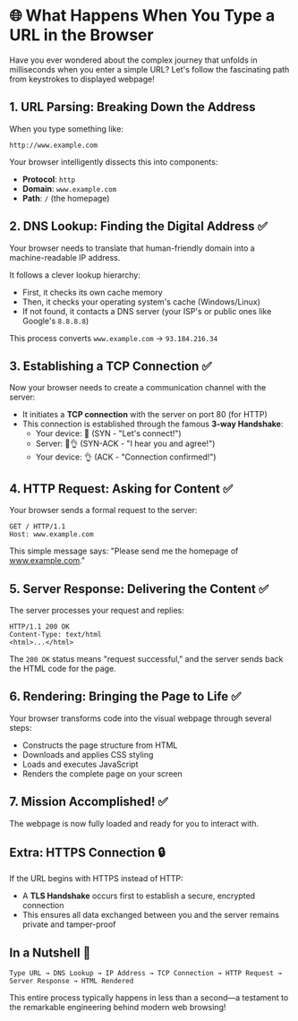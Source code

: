 # 🌐 What Happens When You Type a URL in the Browser

Have you ever wondered about the complex journey that unfolds in milliseconds when you enter a simple URL? Let's follow the fascinating path from keystrokes to displayed webpage!

## 1. **URL Parsing: Breaking Down the Address**

When you type something like:
```
http://www.example.com
```

Your browser intelligently dissects this into components:
* **Protocol**: `http`
* **Domain**: `www.example.com`
* **Path**: `/` (the homepage)

## 2. **DNS Lookup: Finding the Digital Address** ✅

Your browser needs to translate that human-friendly domain into a machine-readable IP address.

It follows a clever lookup hierarchy:
* First, it checks its own cache memory
* Then, it checks your operating system's cache (Windows/Linux)
* If not found, it contacts a DNS server (your ISP's or public ones like Google's `8.8.8.8`)

This process converts `www.example.com` → `93.184.216.34`

## 3. **Establishing a TCP Connection** ✅

Now your browser needs to create a communication channel with the server:
* It initiates a **TCP connection** with the server on port 80 (for HTTP)
* This connection is established through the famous **3-way Handshake**:
   * Your device: 👋 (SYN - "Let's connect!")
   * Server: 👋👌 (SYN-ACK - "I hear you and agree!")
   * Your device: 👌 (ACK - "Connection confirmed!")

## 4. **HTTP Request: Asking for Content** ✅

Your browser sends a formal request to the server:

```
GET / HTTP/1.1
Host: www.example.com
```

This simple message says: "Please send me the homepage of www.example.com."

## 5. **Server Response: Delivering the Content** ✅

The server processes your request and replies:

```
HTTP/1.1 200 OK
Content-Type: text/html
<html>...</html>
```

The `200 OK` status means "request successful," and the server sends back the HTML code for the page.

## 6. **Rendering: Bringing the Page to Life** ✅

Your browser transforms code into the visual webpage through several steps:
* Constructs the page structure from HTML
* Downloads and applies CSS styling
* Loads and executes JavaScript
* Renders the complete page on your screen

## 7. **Mission Accomplished!** ✅

The webpage is now fully loaded and ready for you to interact with.

## Extra: HTTPS Connection 🔒

If the URL begins with HTTPS instead of HTTP:
* A **TLS Handshake** occurs first to establish a secure, encrypted connection
* This ensures all data exchanged between you and the server remains private and tamper-proof

## In a Nutshell 🧠

```
Type URL → DNS Lookup → IP Address → TCP Connection → HTTP Request → Server Response → HTML Rendered
```

This entire process typically happens in less than a second—a testament to the remarkable engineering behind modern web browsing!